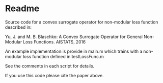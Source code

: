 # Readme

Source code for a convex surrogate operator for non-modular loss function described in: 

Yu, J. and M. B. Blaschko: A Convex Surrogate Operator for General Non-Modular Loss Functions. AISTATS, 2016

An example implementation is provide in main.m which trains with a non-modular loss function defined in testLossFunc.m

See the comments in each script for details.

If you use this code please cite the paper above.